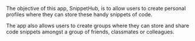 
The objective of this app, SnippetHub, is to allow users to create personal profiles where they can store these handy snippets of code.


The app also allows users to create groups where they can store and share code snippets amongst a group of friends, classmates or colleagues.

